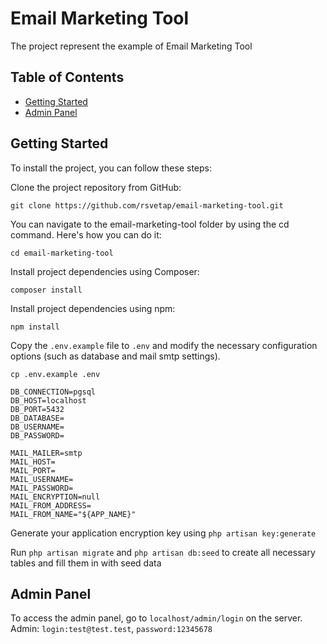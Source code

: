 # Email Marketing Tool

The project represent the example of Email Marketing Tool

## Table of Contents

- [Getting Started](#getting-started)
- [Admin Panel](#admin-panel)

## Getting Started

To install the project, you can follow these steps:

Clone the project repository from GitHub:

```
git clone https://github.com/rsvetap/email-marketing-tool.git
```
You can navigate to the email-marketing-tool folder by using the cd command. Here's how you can do it:

```
cd email-marketing-tool
```

Install project dependencies using Composer:

```
composer install
```

Install project dependencies using npm:

```
npm install
```

Copy the `.env.example` file to `.env` and modify the necessary configuration options (such as database and mail smtp settings).

```
cp .env.example .env
```

```
DB_CONNECTION=pgsql
DB_HOST=localhost
DB_PORT=5432
DB_DATABASE=
DB_USERNAME=
DB_PASSWORD=

MAIL_MAILER=smtp
MAIL_HOST=
MAIL_PORT=
MAIL_USERNAME=
MAIL_PASSWORD=
MAIL_ENCRYPTION=null
MAIL_FROM_ADDRESS=
MAIL_FROM_NAME="${APP_NAME}"
```

Generate your application encryption key using `php artisan key:generate`

Run  `php artisan migrate` and `php artisan db:seed` to create all necessary tables and fill them in with seed data

## Admin Panel

To access the admin panel, go to `localhost/admin/login` on the server.
Admin: `login:test@test.test`, `password:12345678`
